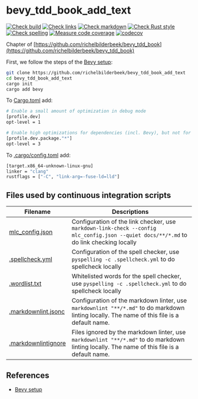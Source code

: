 # bevy_tdd_book_add_text

[![Check build](https://github.com/richelbilderbeek/bevy_tdd_book_add_text/actions/workflows/check_build.yaml/badge.svg?branch=master)](https://github.com/richelbilderbeek/bevy_tdd_book_add_text/actions/workflows/check_build.yaml)
[![Check links](https://github.com/richelbilderbeek/bevy_tdd_book_add_text/actions/workflows/check_links.yaml/badge.svg?branch=master)](https://github.com/richelbilderbeek/bevy_tdd_book_add_text/actions/workflows/check_links.yaml)
[![Check markdown](https://github.com/richelbilderbeek/bevy_tdd_book_add_text/actions/workflows/check_markdown.yaml/badge.svg?branch=master)](https://github.com/richelbilderbeek/bevy_tdd_book_add_text/actions/workflows/check_markdown.yaml)
[![Check Rust style](https://github.com/richelbilderbeek/bevy_tdd_book_add_text/actions/workflows/check_rust_style.yaml/badge.svg?branch=master)](https://github.com/richelbilderbeek/bevy_tdd_book_add_text/actions/workflows/check_rust_style.yaml)
[![Check spelling](https://github.com/richelbilderbeek/bevy_tdd_book_add_text/actions/workflows/check_spelling.yaml/badge.svg?branch=master)](https://github.com/richelbilderbeek/bevy_tdd_book_add_text/actions/workflows/check_spelling.yaml)
[![Measure code coverage](https://github.com/richelbilderbeek/bevy_tdd_book_add_text/actions/workflows/measure_codecov.yaml/badge.svg?branch=master)](https://github.com/richelbilderbeek/bevy_tdd_book_add_text/actions/workflows/measure_codecov.yaml)
[![codecov](https://codecov.io/gh/richelbilderbeek/bevy_tdd_book_add_text/graph/badge.svg?token=XAVFZYDQKZ)](https://codecov.io/gh/richelbilderbeek/bevy_tdd_book_add_text)

Chapter of [https://github.com/richelbilderbeek/bevy_tdd_book](https://github.com/richelbilderbeek/bevy_tdd_book)

First, we follow the steps of the [Bevy setup](https://bevyengine.org/learn/quick-start/getting-started/setup/):

```bash
git clone https://github.com/richelbilderbeek/bevy_tdd_book_add_text
cd bevy_tdd_book_add_text
cargo init
cargo add bevy
```

To [Cargo.toml](Cargo.toml) add:

```bash
# Enable a small amount of optimization in debug mode
[profile.dev]
opt-level = 1

# Enable high optimizations for dependencies (incl. Bevy), but not for our code:
[profile.dev.package."*"]
opt-level = 3
```

To [.cargo/config.toml](.cargo/config.toml) add:

```bash
[target.x86_64-unknown-linux-gnu]
linker = "clang"
rustflags = ["-C", "link-arg=-fuse-ld=lld"]
```


## Files used by continuous integration scripts

Filename                                  |Descriptions
------------------------------------------|--------------------------------------------------------------------------------------------------------------------------------------
[mlc_config.json](mlc_config.json)        |Configuration of the link checker, use `markdown-link-check --config mlc_config.json --quiet docs/**/*.md` to do link checking locally
[.spellcheck.yml](.spellcheck.yml)        |Configuration of the spell checker, use `pyspelling -c .spellcheck.yml` to do spellcheck locally
[.wordlist.txt](.wordlist.txt)            |Whitelisted words for the spell checker, use `pyspelling -c .spellcheck.yml` to do spellcheck locally
[.markdownlint.jsonc](.markdownlint.jsonc)|Configuration of the markdown linter, use `markdownlint "**/*.md"` to do markdown linting locally. The name of this file is a default name.
[.markdownlintignore](.markdownlintignore)|Files ignored by the markdown linter, use `markdownlint "**/*.md"` to do markdown linting locally. The name of this file is a default name.

## References

* [Bevy setup](https://bevyengine.org/learn/quick-start/getting-started/setup/)
